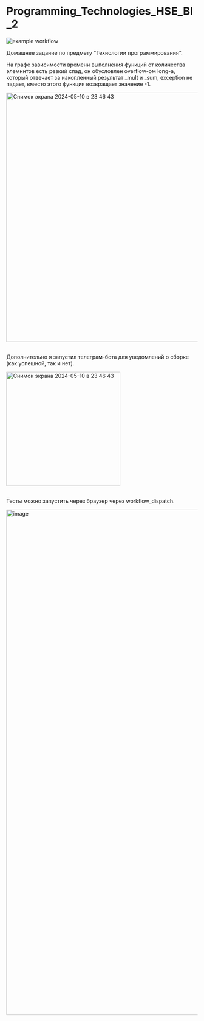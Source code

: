 # Programming_Technologies_HSE_BI_2
![example workflow](https://github.com/eteriall/Programming_Technologies_HSE_BI_2/actions/workflows/gradle.yml/badge.svg)


Домашнее задание по предмету "Технологии программирования".

На графе зависимости времени выполнения функций от количества элемннтов есть резкий спад, он обусловлен overflow-ом long-а, который отвечает за накопленный результат _mult и _sum, exception не падает, вместо этого функция возвращает значение -1.

<img width="655" alt="Снимок экрана 2024-05-10 в 23 46 43" src="https://github.com/eteriall/Programming_Technologies_HSE_BI2/assets/57683566/d8f66102-e57c-4775-8815-673851d7f0ca">
<br>
<br>

Дополнительно я запустил телеграм-бота для уведомлений о сборке (как успешной, так и нет).

<img width="300" alt="Снимок экрана 2024-05-10 в 23 46 43" src="https://github.com/eteriall/Programming_Technologies_HSE_BI2/assets/57683566/d0146b93-1d28-4345-9748-201a485f52b2">
<br>
<br>

Тесты можно запустить через браузер через workflow_dispatch.

<img width="1328" alt="image" src="https://github.com/eteriall/Programming_Technologies_HSE_BI_2/assets/57683566/28ed2d2b-1019-4fcd-9fd1-c429276fa76b">
